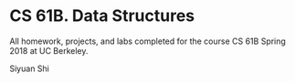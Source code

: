  # CS 61B. Data Structures

All homework, projects, and labs completed for the course CS 61B Spring 2018 at UC Berkeley.

Siyuan Shi  
